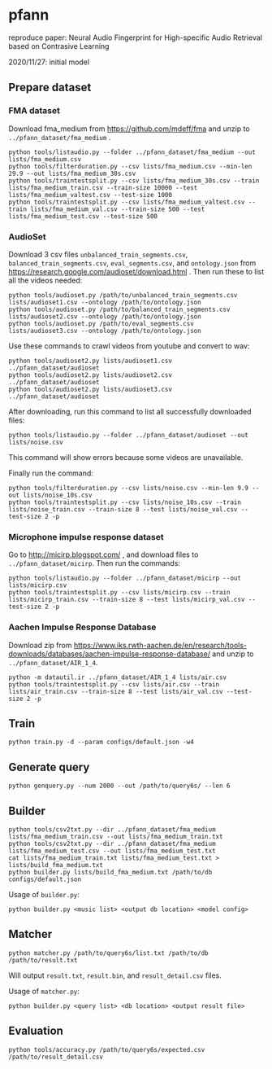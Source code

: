 # pfann
reproduce paper: Neural Audio Fingerprint for High-specific Audio Retrieval based on Contrasive Learning

2020/11/27: initial model

## Prepare dataset

### FMA dataset

Download fma_medium from https://github.com/mdeff/fma and unzip to
`../pfann_dataset/fma_medium` .

```
python tools/listaudio.py --folder ../pfann_dataset/fma_medium --out lists/fma_medium.csv
python tools/filterduration.py --csv lists/fma_medium.csv --min-len 29.9 --out lists/fma_medium_30s.csv
python tools/traintestsplit.py --csv lists/fma_medium_30s.csv --train lists/fma_medium_train.csv --train-size 10000 --test lists/fma_medium_valtest.csv --test-size 1000
python tools/traintestsplit.py --csv lists/fma_medium_valtest.csv --train lists/fma_medium_val.csv --train-size 500 --test lists/fma_medium_test.csv --test-size 500
```

### AudioSet

Download 3 csv files `unbalanced_train_segments.csv`, `balanced_train_segments.csv`, `eval_segments.csv`, and `ontology.json` from https://research.google.com/audioset/download.html .
Then run these to list all the videos needed:

```
python tools/audioset.py /path/to/unbalanced_train_segments.csv lists/audioset1.csv --ontology /path/to/ontology.json
python tools/audioset.py /path/to/balanced_train_segments.csv lists/audioset2.csv --ontology /path/to/ontology.json
python tools/audioset.py /path/to/eval_segments.csv lists/audioset3.csv --ontology /path/to/ontology.json
```

Use these commands to crawl videos from youtube and convert to wav:

```
python tools/audioset2.py lists/audioset1.csv ../pfann_dataset/audioset
python tools/audioset2.py lists/audioset2.csv ../pfann_dataset/audioset
python tools/audioset2.py lists/audioset3.csv ../pfann_dataset/audioset
```

After downloading, run this command to list all successfully downloaded files:

```
python tools/listaudio.py --folder ../pfann_dataset/audioset --out lists/noise.csv
```

This command will show errors because some videos are unavailable.

Finally run the command:

```
python tools/filterduration.py --csv lists/noise.csv --min-len 9.9 --out lists/noise_10s.csv
python tools/traintestsplit.py --csv lists/noise_10s.csv --train lists/noise_train.csv --train-size 8 --test lists/noise_val.csv --test-size 2 -p
```

### Microphone impulse response dataset

Go to http://micirp.blogspot.com/ , and download files to `../pfann_dataset/micirp`. Then run the commands:

```
python tools/listaudio.py --folder ../pfann_dataset/micirp --out lists/micirp.csv
python tools/traintestsplit.py --csv lists/micirp.csv --train lists/micirp_train.csv --train-size 8 --test lists/micirp_val.csv --test-size 2 -p
```

### Aachen Impulse Response Database

Download zip from https://www.iks.rwth-aachen.de/en/research/tools-downloads/databases/aachen-impulse-response-database/
and unzip to `../pfann_dataset/AIR_1_4`.

```
python -m datautil.ir ../pfann_dataset/AIR_1_4 lists/air.csv
python tools/traintestsplit.py --csv lists/air.csv --train lists/air_train.csv --train-size 8 --test lists/air_val.csv --test-size 2 -p
```

## Train

```
python train.py -d --param configs/default.json -w4
```

## Generate query
```
python genquery.py --num 2000 --out /path/to/query6s/ --len 6
```

## Builder
```
python tools/csv2txt.py --dir ../pfann_dataset/fma_medium lists/fma_medium_train.csv --out lists/fma_medium_train.txt
python tools/csv2txt.py --dir ../pfann_dataset/fma_medium lists/fma_medium_test.csv --out lists/fma_medium_test.txt
cat lists/fma_medium_train.txt lists/fma_medium_test.txt > lists/build_fma_medium.txt
python builder.py lists/build_fma_medium.txt /path/to/db configs/default.json
```

Usage of `builder.py`:
```
python builder.py <music list> <output db location> <model config>
```

## Matcher
```
python matcher.py /path/to/query6s/list.txt /path/to/db /path/to/result.txt
```
Will output `result.txt`, `result.bin`, and `result_detail.csv` files.

Usage of `matcher.py`:
```
python builder.py <query list> <db location> <output result file>
```

## Evaluation
```
python tools/accuracy.py /path/to/query6s/expected.csv /path/to/result_detail.csv
```
